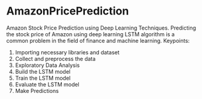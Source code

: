 # AmazonPricePrediction
Amazon Stock Price Prediction using Deep Learning Techniques.  Predicting the stock price of Amazon using deep learning LSTM algorithm is a common problem in the field of finance and machine learning.
Keypoints:
1. Importing necessary libraries and dataset
2. Collect and preprocess the data
3. Exploratory Data Analysis
4. Build the LSTM model
5. Train the LSTM model
6. Evaluate the LSTM model
7. Make Predictions
